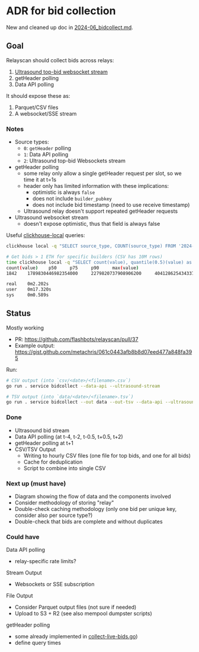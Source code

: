# ADR for bid collection

New and cleaned up doc in [2024-06_bidcollect.md](../2024-06_bidcollect.md).


## Goal

Relayscan should collect bids across relays:

1. [Ultrasound top-bid websocket stream](https://github.com/ultrasoundmoney/docs/blob/main/top-bid-websocket.md)
2. getHeader polling
3. Data API polling

It should expose these as:

1. Parquet/CSV files
2. A websocket/SSE stream

### Notes

- Source types:
  - `0`: `getHeader` polling
  - `1`: Data API polling
  - `2`: Ultrasound top-bid Websockets stream
- getHeader polling
  - some relay only allow a single getHeader request per slot, so we time it at t=1s
  - header only has limited information with these implications:
    - optimistic is always `false`
    - does not include `builder_pubkey`
    - does not include bid timestamp (need to use receive timestamp)
  - Ultrasound relay doesn't support repeated getHeader requests
- Ultrasound websocket stream
  - doesn't expose optimistic, thus that field is always false

Useful [clickhouse-local](https://clickhouse.com/docs/en/operations/utilities/clickhouse-local) queries:

```bash
clickhouse local -q "SELECT source_type, COUNT(source_type) FROM '2024-06-02_top-00.tsv' GROUP BY source_type ORDER BY source_type;"

# Get bids > 1 ETH for specific builders (CSV has 10M rows)
time clickhouse local -q "SELECT count(value), quantile(0.5)(value) as p50, quantile(0.75)(value) as p75, quantile(0.9)(value) as p90, max(value) FROM '2024-06-05_all.csv' WHERE value > 1000000000000000000 AND builder_pubkey IN ('0xa01a00479f1fa442a8ebadb352be69091d07b0c0a733fae9166dae1b83179e326a968717da175c7363cd5a13e8580e8d', '0xa02a0054ea4ba422c88baccfdb1f43b2c805f01d1475335ea6647f69032da847a41c0e23796c6bed39b0ee11ab9772c6', '0xa03a000b0e3d1dc008f6075a1b1af24e6890bd674c26235ce95ac06e86f2bd3ccf4391df461b9e5d3ca654ef6b9e1ceb') FORMAT TabSeparatedWithNames;"
count(value)    p50     p75     p90     max(value)
1842    1789830446982354000     2279820737908906200     4041286254343376400     8216794401676997763

real    0m2.202s
user    0m17.320s
sys     0m0.589s
```

## Status

Mostly working
- PR: https://github.com/flashbots/relayscan/pull/37
- Example output: https://gist.github.com/metachris/061c0443afb8b8d07eed477a848fa395

Run:

```bash
# CSV output (into `csv/<date>/<filename>.csv`)
go run . service bidcollect --data-api --ultrasound-stream

# TSV output (into `data/<date>/<filename>.tsv`)
go run . service bidcollect --out data --out-tsv --data-api --ultrasound-stream
```

### Done

- Ultrasound bid stream
- Data API polling (at t-4, t-2, t-0.5, t+0.5, t+2)
- getHeader polling at t+1
- CSV/TSV Output
  - Writing to hourly CSV files (one file for top bids, and one for all bids)
  - Cache for deduplication
  - Script to combine into single CSV

### Next up (must have)

- Diagram showing the flow of data and the components involved
- Consider methodology of storing "relay"
- Double-check caching methodology (only one bid per unique key, consider also per source type?)
- Double-check that bids are complete and without duplicates

### Could have

Data API polling
- relay-specific rate limits?

Stream Output
- Websockets or SSE subscription

File Output
- Consider Parquet output files (not sure if needed)
- Upload to S3 + R2 (see also mempool dumpster scripts)

getHeader polling
- some already implemented in [collect-live-bids.go](/cmd/service/collect-live-bids.go))
- define query times
